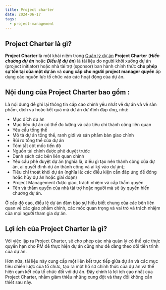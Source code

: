 ```yaml
---
title: Project charter
date: 2024-06-17
tags:
  - project-management
---
```

## Project Charter là gì?

**Project Charter** là một khái niệm trong [Quản lý dự án](project-management.md)
**Project Charter** (_**Hiến chương dự án**_ hoặc _**Điều lệ dự án**_) là tài liệu do người khởi xướng dự án (project initiator) hoặc nhà tài trợ (sponsor) ban hành chính thức **cho phép sự tồn tại của một dự án** và **cung cấp cho người project manager quyền** áp dụng các nguồn lực tổ chức vào các hoạt động của dự án.

## Nội dung của Project Charter bao gồm :

Là nội dung để ghi lại thông tin cấp cao chính yếu nhất về dự án và về sản phẩm, dịch vụ hoặc kết quả mà dự án dự định đáp ứng, như:


- Mục đích dự án
- Mục tiêu dự án có thể đo lường và các tiêu chí thành công liên quan
- Yêu cầu tổng thể
- Mô tả dự án tổng thể, ranh giới và sản phẩm bàn giao chính
- Rủi ro tổng thể của dự án
- Tóm tắt cột mốc tiến độ
- Nguồn tài chính được phê duyệt trước
- Danh sách các bên liên quan chính
- Yêu cầu phê duyệt dự án (nghĩa là, điều gì tạo nên thành công của dự án, ai quyết định dự án thành công và ai ký vào dự án);
- Tiêu chí thoát khỏi dự án (nghĩa là: các điều kiện cần đáp ứng để đóng hoặc hủy dự án hoặc giai đoạn)
- Project Management được giao, trách nhiệm và cấp thẩm quyền
- Tên và thẩm quyền của nhà tài trợ hoặc người mà sẽ ủy quyền hiến chương dự án.

Ở cấp độ cao, điều lệ dự án đảm bảo sự hiểu biết chung của các bên liên quan về các giao phẩm chính, các mốc quan trọng và vai trò và trách nhiệm của mọi người tham gia dự án.

## Lợi ích của Project Charter là gì?

Với việc lập ra Project Charter, sẽ cho phép các nhà quản lý có thể xác thực quyền hạn cho PM để thực hiện dự án cũng như dễ dàng theo dõi tiến trình của dự án.

Hơn nữa, tài liệu này cung cấp một liên kết trực tiếp giữa dự án và các mục tiêu chiến lược của tổ chức, tạo ra một hồ sơ chính thức của dự án và thể hiện cam kết của tổ chức đối với dự án. Đây chính là lợi ích cao nhất của Project Charter, nhằm giảm thiểu những xung đột và thay đổi không cần thiết sau này.
